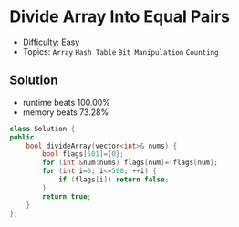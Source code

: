 # Divide Array Into Equal Pairs
- Difficulty: Easy
- Topics: `Array` `Hash Table` `Bit Manipulation` `Counting`

<!-- ## Data Structure
``` cpp
``` -->

## Solution
- runtime beats 100.00%
- memory beats 73.28%
``` cpp
class Solution {
public:
    bool divideArray(vector<int>& nums) {
        bool flags[501]={0};
        for (int &num:nums) flags[num]=!flags[num];
        for (int i=0; i<=500; ++i) {
            if (flags[i]) return false;
        }
        return true;
    }
};
```
<!-- - runtime beats 
- memory beats 
```rust
``` -->

<!-- ## Improving
### source code
- runtime beats 
- memory beats 
``` cpp
``` -->
<!-- - runtime beats 
- memory beats 
```rust
``` -->
